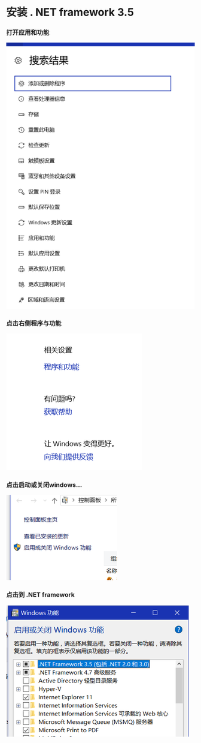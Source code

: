 # 安装 . NET framework 3.5 

### 打开应用和功能

![icon](img\01.png)

### 点击右侧程序与功能

![icon](img\02.png)

### 点击启动或关闭windows...

![icon](img\03.png)

### 点击到 .NET framework 

![icon](img\04.png)